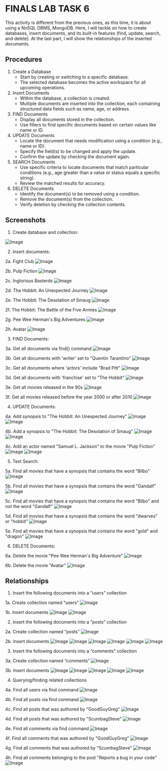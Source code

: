 # FINALS LAB TASK 6
This activity is different from the previous ones, as this time, it is about using a NoSQL DBMS, MongoDB. Here, I will tackle on how to create databases, insert documents, and its built-in features (find, update, search, and delete). At the last part, I will show the relationships of the inserted documents.

## Procedures
1. Create a Database
   - Start by creating or switching to a specific database.
   - The selected database becomes the active workspace for all upcoming operations.
2. Insert Documents
   - Within the database, a collection is created.
   - Multiple documents are inserted into the collection, each containing structured data fields such as name, age, or address.
3. FIND Documents
   - Display all documents stored in the collection.
   - Use filters to find specific documents based on certain values like name or ID.
4. UPDATE Documents
   - Locate the document that needs modification using a condition (e.g., name or ID).
   - Specify the field(s) to be changed and apply the update.
   - Confirm the update by checking the document again.
5. SEARCH Documents
   - Use specific criteria to locate documents that match particular conditions (e.g., age greater than a value or status equals a specific string).
   - Review the matched results for accuracy.
6. DELETE Documents
   - Identify the document(s) to be removed using a condition.
   - Remove the document(s) from the collection.
   - Verify deletion by checking the collection contents.

## Screenshots
1. Create database and collection:

![Image](https://github.com/user-attachments/assets/2d2cf971-986f-4314-9aef-a2538d9ae3f3)

2. Insert documents:

2a. Fight Club
![Image](https://github.com/user-attachments/assets/d7ea6008-491e-43c4-9438-b71fa6a3118b)

2b. Pulp Fiction
![Image](https://github.com/user-attachments/assets/20bcf42c-4158-43ad-9bdc-83b727059c08)

2c. Inglorious Basterds
![Image](https://github.com/user-attachments/assets/fb95f3dc-5987-4fa1-8e56-28f9a1251f9e)

2d. The Hobbit: An Unexpected Journey
![Image](https://github.com/user-attachments/assets/a0f665b9-beb4-4413-b5ec-6cdd8b569b3d)

2e. The Hobbit: The Desolation of Smaug
![Image](https://github.com/user-attachments/assets/3cd3fa37-a3aa-4403-be86-111573a39222)

2f. The Hobbit: The Battle of the Five Armies
![Image](https://github.com/user-attachments/assets/616346b2-43af-48a3-89b1-f24994840320)

2g. Pee Wee Herman's Big Adventures
![Image](https://github.com/user-attachments/assets/ebd96481-37c9-486c-aff3-57c4a5efd072)

2h. Avatar
![Image](https://github.com/user-attachments/assets/e3049964-1d1c-4f7d-98fe-7a9fc3ada58b)

3. FIND Documents:

3a. Get all documents via find() command
![Image](https://github.com/user-attachments/assets/d3aad3e4-1437-4d2e-9945-e4bf3641919f)

3b. Get all documents with 'writer' set to "Quentin Tarantino"
![Image](https://github.com/user-attachments/assets/a63ddd76-adc3-49ba-9004-789ea5b38dfb)

3c. Get all documents where 'actors' include "Brad Pitt"
![Image](https://github.com/user-attachments/assets/a28ac1fe-7585-43d2-9715-768233a6f89f)

3d. Get all documents with 'franchise' set to "The Hobbit"
![Image](https://github.com/user-attachments/assets/1b3935be-37cf-4bf3-8970-eed955a88d54)

3e. Get all movies released in the 90s
![Image](https://github.com/user-attachments/assets/a7f367ee-e8c0-486f-9ac7-0986c1d6f265)

3f. Get all movies released before the year 2000 or after 2010
![Image](https://github.com/user-attachments/assets/018491ad-6acd-41e7-9399-f9ab9779f580)

4. UPDATE Documents:

4a. Add synopsis to "The Hobbit: An Unexpected Journey"
![Image](https://github.com/user-attachments/assets/b845cd3a-97c2-4d9d-ab95-d68dea989abc)
![Image](https://github.com/user-attachments/assets/2ca2d0f3-e054-4222-be16-864ebeafb2e3)

4b. Add a synopsis to "The Hobbit: The Desolation of Smaug"
![Image](https://github.com/user-attachments/assets/cfd0595e-1604-4f4b-beb4-12fc90a210e7)
![Image](https://github.com/user-attachments/assets/f42947da-e6fc-436d-89a2-dc721179eddd)

4c. Add an actor named "Samuel L. Jackson" to the movie "Pulp Fiction"
![Image](https://github.com/user-attachments/assets/3b0e128b-99d5-43ad-8cc2-772eb0211034)
![Image](https://github.com/user-attachments/assets/32706faf-9da5-4004-95d6-c47f4cb47b76)

5. Text Search:

5a. Find all movies that have a synopsis that contains the word "Bilbo"
![Image](https://github.com/user-attachments/assets/2511be44-69e1-48ce-9bfc-982fb9f72eb9)

5b. Find all movies that have a synopsis that contains the word "Gandalf"
![Image](https://github.com/user-attachments/assets/dccc03be-dd2d-4c47-9f7f-62761ef27297)

5c. Find all movies that have a synopsis that contains the word "Bilbo" and not the word "Gandalf"
![Image](https://github.com/user-attachments/assets/0cb774ea-052f-469d-8533-4d3fbba68cab)

5d. Find all movies that have a synopsis that contains the word "dwarves" or "hobbit"
![Image](https://github.com/user-attachments/assets/2b29c2dc-24ba-4e23-ac9c-c7f3ccc5c1ef)

5e. Find all movies that have a synopsis that contains the word "gold" and "dragon"
![Image](https://github.com/user-attachments/assets/d2138eab-b775-491d-a0e0-cee836f8ab4a)

6. DELETE Documents:

6a. Delete the movie "Pee Wee Herman's Big Adventure"
![Image](https://github.com/user-attachments/assets/2e8d6574-d6b0-4dfd-918d-efbe60eddfbf)

6b. Delete the movie "Avatar"
![Image](https://github.com/user-attachments/assets/674e8716-1674-4742-af5e-6414719a2f22)

## Relationships
1. Insert the following documents into a “users” collection

1a. Create collection named “users”
![Image](https://github.com/user-attachments/assets/d740f184-6155-4aee-8b3b-c2373bb2f3e4)

1b. Insert documents
![Image](https://github.com/user-attachments/assets/5a109ef0-26f5-4197-aa4a-f1940b4f2722)
![Image](https://github.com/user-attachments/assets/3a4f0574-1234-486f-863b-bd6d312e83d1)

2. Insert the following documents into a “posts” collection

2a. Create collection named “posts”
![Image](https://github.com/user-attachments/assets/25153972-26e5-477d-ae4d-2387906321ad)

2b. Insert documents
![Image](https://github.com/user-attachments/assets/e8c0b25a-ccaf-40ab-aa33-8488078e69e8)
![Image](https://github.com/user-attachments/assets/27a8ab71-c548-4536-a1c5-29af950166be)
![Image](https://github.com/user-attachments/assets/040fcd2e-5428-4b35-b2c1-c3e7e3d2aaab)
![Image](https://github.com/user-attachments/assets/3e125ea4-e8d6-4032-8e12-3367ade0c379)
![Image](https://github.com/user-attachments/assets/6ca76eb5-f88e-4d79-bfe8-0f24918e273a)
![Image](https://github.com/user-attachments/assets/9896f3bc-cdcc-47b6-a47f-54ec382dfef1)

3. Insert the following documents into a “comments” collection

3a. Create collection named “comments”
![Image](https://github.com/user-attachments/assets/d3a8cbf4-1bff-4bbf-be97-a029f98636ba)

3b. Insert documents
![Image](https://github.com/user-attachments/assets/48ba0ff4-909d-4049-8465-b6efb3c0d921)
![Image](https://github.com/user-attachments/assets/2c45031d-d232-4587-a93a-d742243f4a73)
![Image](https://github.com/user-attachments/assets/2e460efc-abec-4190-950f-afa883dac05f)
![Image](https://github.com/user-attachments/assets/abe10abf-ba75-4b26-b0db-c68897f287ac)
![Image](https://github.com/user-attachments/assets/b333c322-4f09-4e4e-8686-c09d21983b3e)

4. Querying/finding related collections

4a. Find all users via find command
![Image](https://github.com/user-attachments/assets/2ad8beef-d3a8-4fa1-a525-86e0bb56d4f3)

4b. Find all posts via find command
![Image](https://github.com/user-attachments/assets/4ff29227-a4c3-4b39-9a57-da43c5a2a04b)

4c. Find all posts that was authored by "GoodGuyGreg"
![Image](https://github.com/user-attachments/assets/cee08eed-fe5e-4f6c-8779-c477ca9c07a5)

4d. Find all posts that was authored by "ScumbagSteve"
![Image](https://github.com/user-attachments/assets/715b8a32-51ea-4f3f-b6c3-a5d6bcd5fc3a)

4e. Find all comments via find command
![Image](https://github.com/user-attachments/assets/20356342-85cc-4fac-9556-4aa305762ec9)

4f. Find all comments that was authored by "GoodGuyGreg"
![Image](https://github.com/user-attachments/assets/67c95016-46a1-4b9b-85a7-a04c7ac9a424)

4g. Find all comments that was authored by "ScumbagSteve"
![Image](https://github.com/user-attachments/assets/f745a862-3d06-4480-8aba-97168d2a55be)

4h. Find all comments belonging to the post "Reports a bug in your code"
![Image](https://github.com/user-attachments/assets/72707354-897d-436c-897e-b0b3bdf75d2f)
